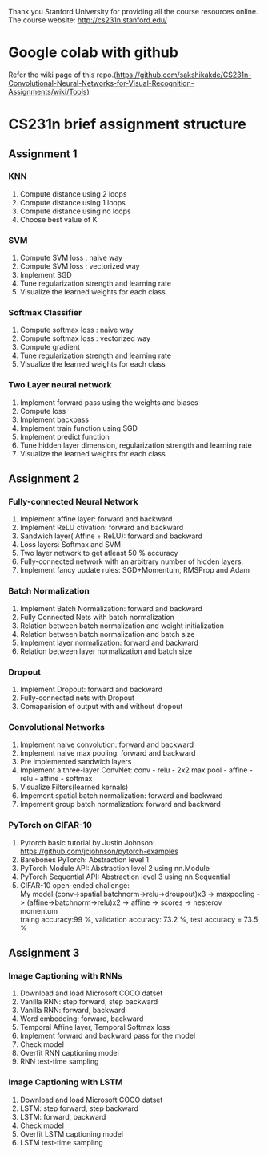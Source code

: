 Thank you Stanford University for providing all the course resources online.   
The course website: http://cs231n.stanford.edu/
# Google colab with github
Refer the wiki page of this repo.(https://github.com/sakshikakde/CS231n-Convolutional-Neural-Networks-for-Visual-Recognition-Assignments/wiki/Tools) 

# CS231n brief assignment structure

## Assignment 1
### KNN
1. Compute distance using 2 loops
2. Compute distance using 1 loops
3. Compute distance using no loops
4. Choose best value of K

### SVM
1. Compute SVM loss : naive way
2. Compute SVM loss : vectorized way
3. Implement SGD
4. Tune regularization strength and learning rate
5. Visualize the learned weights for each class


### Softmax Classifier
1. Compute softmax loss : naive way
2. Compute softmax loss : vectorized way
3. Compute gradient
4. Tune regularization strength and learning rate
5. Visualize the learned weights for each class


### Two Layer neural network
1. Implement forward pass using the weights and biases
2. Compute loss
3. Implement backpass
4. Implement train function using SGD
5. Implement predict function
6. Tune hidden layer dimension, regularization strength and learning rate
7. Visualize the learned weights for each class




## Assignment 2

### Fully-connected Neural Network
1. Implement affine layer: forward and backward
2. Implement ReLU ctivation: forward and backward
3. Sandwich layer( Affine +  ReLU): forward and backward
4. Loss layers: Softmax and SVM
5. Two layer network to get atleast 50 % accuracy
6. Fully-connected network with an arbitrary number of hidden layers.
7. Implement fancy update rules: SGD+Momentum, RMSProp and Adam

### Batch Normalization
1. Implement Batch Normalization: forward and backward
2. Fully Connected Nets with batch normalization
3. Relation between batch normalization and weight initialization
4. Relation between batch normalization and batch size
5. Implement layer normalization: forward and backward
6. Relation between layer normalization and batch size

### Dropout 
1. Implement Dropout: forward and backward
2. Fully-connected nets with Dropout
3. Comaparision of output with and without dropout

### Convolutional Networks 
1. Implement naive convolution: forward and backward
2. Implement naive max pooling: forward and backward
3. Pre implemented sandwich layers
4. Implement a three-layer ConvNet: conv - relu - 2x2 max pool - affine - relu - affine - softmax
5. Visualize Filters(learned kernals)
6. Impement spatial batch normalization: forward and backward
7. Impement group batch normalization: forward and backward

###  PyTorch on CIFAR-10 
1. Pytorch basic tutorial by Justin Johnson: https://github.com/jcjohnson/pytorch-examples
2. Barebones PyTorch: Abstraction level 1
3. PyTorch Module API: Abstraction level 2 using nn.Module
4. PyTorch Sequential API: Abstraction level 3 using nn.Sequential
5. CIFAR-10 open-ended challenge:     
My model:(conv->spatial batchnorm->relu->droupout)x3 -> maxpooling -> (affine->batchnorm->relu)x2 -> affine -> scores -> nesterov momentum         
traing accuracy:99 %, validation accuracy: 73.2 %, test accuracy = 73.5 %

## Assignment 3

### Image Captioning with RNNs

1. Download and load Microsoft COCO datset
2. Vanilla RNN: step forward, step backward
3. Vanilla RNN: forward, backward
4. Word embedding: forward, backward
5. Temporal Affine layer, Temporal Softmax loss
6. Implement forward and backward pass for the model 
7. Check model
8. Overfit RNN captioning model
9. RNN test-time sampling

### Image Captioning with LSTM

1. Download and load Microsoft COCO datset
2. LSTM: step forward, step backward
3. LSTM: forward, backward
4. Check model
5. Overfit LSTM captioning model
6. LSTM test-time sampling


